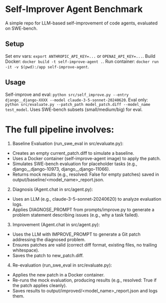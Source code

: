 # Self-Improver Agent Benchmark
A simple repo for LLM-based self-improvement of code agents, evaluated on SWE-bench.
## Setup
Set env vars: `export ANTHROPIC_API_KEY=...` or `OPENAI_API_KEY=...`.
Build Docker: `docker build -t self-improve-agent .`.
Run container: `docker run -it -v $(pwd):/app self-improve-agent`.
## Usage
Self-improve and eval: `python src/self_improve.py --entry django__django-XXXX --model claude-3-5-sonnet-20240620`.
Eval only: `python src/evaluate.py --patch_path model_patch.diff --model_name test_model`.
Uses SWE-bench subsets (small/medium/big) for eval.


# The full pipeline involves:
1. Baseline Evaluation (run_swe_eval in src/evaluate.py):

- Creates an empty current_patch.diff to simulate a baseline.
- Uses a Docker container (self-improve-agent image) to apply the patch.
- Simulates SWE-bench evaluation for placeholder tasks (e.g., django__django-10973, django__django-11066).
- Returns mock results (e.g., resolved: False for empty patches) saved in output/baseline/<model_name>_report.json.


2. Diagnosis (Agent.chat in src/agent.py):

- Uses an LLM (e.g., claude-3-5-sonnet-20240620) to analyze evaluation logs.
- Applies DIAGNOSE_PROMPT from prompts/improve.py to generate a problem statement describing issues (e.g., why a task failed).


3. Improvement (Agent.chat in src/agent.py):

- Uses the LLM with IMPROVE_PROMPT to generate a Git patch addressing the diagnosed problem.
- Ensures patches are valid (correct diff format, existing files, no trailing whitespace).
- Saves the patch to new_patch.diff.

4. Re-evaluation (run_swe_eval in src/evaluate.py):

- Applies the new patch in a Docker container.
- Re-runs the mock evaluation, producing results (e.g., resolved: True if the patch applies cleanly).
- Saves results to output/improved/<model_name>_report.json and logs them.